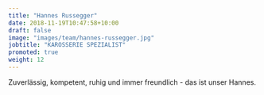 ```yaml
---
title: "Hannes Russegger"
date: 2018-11-19T10:47:58+10:00
draft: false
image: "images/team/hannes-russegger.jpg"
jobtitle: "KAROSSERIE SPEZIALIST"
promoted: true
weight: 12
---
```


Zuverlässig, kompetent, ruhig und immer freundlich - das ist unser Hannes.

